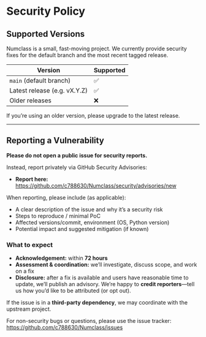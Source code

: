 # Security Policy

## Supported Versions

Numclass is a small, fast-moving project. We currently provide security fixes for the default branch and the most recent tagged release.

| Version                     | Supported |
|----------------------------|-----------|
| `main` (default branch)    | ✅        |
| Latest release (e.g. vX.Y.Z) | ✅      |
| Older releases             | ❌        |

If you’re using an older version, please upgrade to the latest release.

---

## Reporting a Vulnerability

**Please do not open a public issue for security reports.**

Instead, report privately via GitHub Security Advisories:

- **Report here:** https://github.com/c788630/Numclass/security/advisories/new

When reporting, please include (as applicable):

- A clear description of the issue and why it’s a security risk  
- Steps to reproduce / minimal PoC  
- Affected versions/commit, environment (OS, Python version)  
- Potential impact and suggested mitigation (if known)

### What to expect

- **Acknowledgement:** within **72 hours**  
- **Assessment & coordination:** we’ll investigate, discuss scope, and work on a fix  
- **Disclosure:** after a fix is available and users have reasonable time to update, we’ll publish an advisory. We’re happy to **credit reporters**—tell us how you’d like to be attributed (or opt out).

If the issue is in a **third-party dependency**, we may coordinate with the upstream project.

For non-security bugs or questions, please use the issue tracker:
https://github.com/c788630/Numclass/issues
